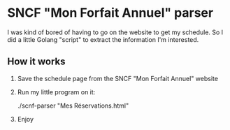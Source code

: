 # SNCF "Mon Forfait Annuel" parser

I was kind of bored of having to go on the website to get my schedule. So I did a little Golang "script" to extract the information I'm interested.

## How it works

1. Save the schedule page from the SNCF "Mon Forfait Annuel" website
2. Run my little program on it:

   ./scnf-parser "Mes Réservations.html"

3. Enjoy
